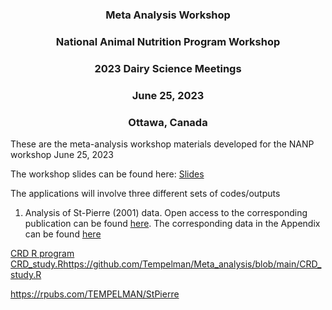 <h3 style="text-align: center;"> Meta Analysis Workshop </h3>
<h3 style="text-align: center;"> National Animal Nutrition Program Workshop </h3>
<h3 style="text-align: center;"> 2023 Dairy Science Meetings </h3>
<h3 style="text-align: center;"> June 25, 2023 </h3>
<h3 style="text-align: center;"> Ottawa, Canada </h3>



These are the meta-analysis workshop materials developed for the NANP workshop June 25, 2023

The workshop slides can be found here:  [Slides](https://github.com/Tempelman/Meta_analysis/blob/main/TEMPELMAN_META_ANALYSIS.pdf) 

The applications will involve three different sets of codes/outputs

1. Analysis of St-Pierre (2001) data.  Open access to the corresponding publication can be found [here](https://pubmed.ncbi.nlm.nih.gov/11352149/).  The corresponding data in the Appendix can be found [here]()    


[CRD R program](https://github.com/Tempelman/Meta_analysis/blob/main/CRD_study.R)
[CRD_study.R](https://github.com/Tempelman/Meta_analysis/blob/main/CRD_study.R)https://github.com/Tempelman/Meta_analysis/blob/main/CRD_study.R 

https://rpubs.com/TEMPELMAN/StPierre 

